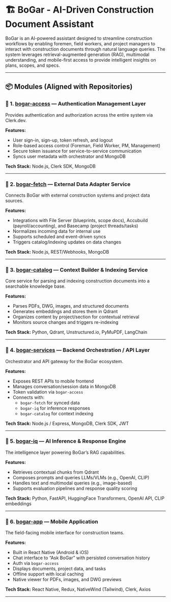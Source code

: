 # 🏗️ BoGar - AI-Driven Construction Document Assistant  

BoGar is an AI-powered assistant designed to streamline construction workflows by enabling foremen, field workers, and project managers to interact with construction documents through natural language queries. The system leverages retrieval-augmented generation (RAG), multimodal understanding, and mobile-first access to provide intelligent insights on plans, scopes, and specs.  

---

## 📦 Modules (Aligned with Repositories)  

### 🔐 1. [bogar-access](https://github.com/BogarOperations/bogar-access) — Authentication Management Layer  
Provides authentication and authorization across the entire system via Clerk.dev.  

**Features:**  
- User sign-in, sign-up, token refresh, and logout  
- Role-based access control (Foreman, Field Worker, PM, Management)  
- Secure token issuance for service-to-service communication  
- Syncs user metadata with orchestrator and MongoDB  

**Tech Stack:** Node.js, Clerk SDK, MongoDB  

---

### 📂 2. [bogar-fetch](https://github.com/BogarOperations/bogar-fetch) — External Data Adapter Service  
Connects BoGar with external construction systems and project data sources.  

**Features:**  
- Integrations with File Server (blueprints, scope docs), Accubuild (payroll/accounting), and Basecamp (project threads/tasks)  
- Normalizes incoming data for internal use  
- Supports scheduled and event-driven syncs  
- Triggers catalog/indexing updates on data changes  

**Tech Stack:** Node.js, REST/Webhooks, MongoDB  

---

### 📇 3. [bogar-catalog](https://github.com/BogarOperations/bogar-catalog) — Context Builder & Indexing Service  
Core service for parsing and indexing construction documents into a searchable knowledge base.  

**Features:**  
- Parses PDFs, DWG, images, and structured documents  
- Generates embeddings and stores them in Qdrant  
- Organizes content by project/section for contextual retrieval  
- Monitors source changes and triggers re-indexing  

**Tech Stack:** Python, Qdrant, Unstructured.io, PyMuPDF, LangChain  

---

### 🔧 4. [bogar-services](https://github.com/BogarOperations/bogar-services) — Backend Orchestration / API Layer  
Orchestrator and API gateway for the BoGar ecosystem.  

**Features:**  
- Exposes REST APIs to mobile frontend  
- Manages conversation/session data in MongoDB  
- Token validation via `bogar-access`  
- Connects with:  
  - `bogar-fetch` for synced data  
  - `bogar-iq` for inference responses  
  - `bogar-catalog` for context indexing  

**Tech Stack:** Node.js / Express, MongoDB, Clerk SDK, JWT  

---

### 🧠 5. [bogar-iq](https://github.com/BogarOperations/bogar-iq) — AI Inference & Response Engine  
The intelligence layer powering BoGar’s RAG capabilities.  

**Features:**  
- Retrieves contextual chunks from Qdrant  
- Composes prompts and queries LLMs/VLMs (e.g., OpenAI, CLIP)  
- Handles text and multimodal queries (e.g., image-based)  
- Supports evaluation pipelines and response quality scoring  

**Tech Stack:** Python, FastAPI, HuggingFace Transformers, OpenAI API, CLIP embeddings  

---

### 📱 6. [bogar-app](https://github.com/BogarOperations/bogar-app) — Mobile Application  
The field-facing mobile interface for construction teams.  

**Features:**  
- Built in React Native (Android & iOS)  
- Chat interface to “Ask BoGar” with persisted conversation history  
- Auth via `bogar-access`  
- Displays documents, project data, and tasks  
- Offline support with local caching  
- Native viewer for PDFs, images, and DWG previews  

**Tech Stack:** React Native, Redux, NativeWind (Tailwind), Clerk, Axios  

---
